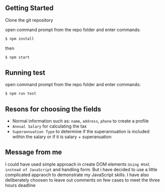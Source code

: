 ##  Getting Started

Clone the git repository

open command prompt from the repo folder and enter commands:

```bash
$ npm install
```
then

```bash
$ npm start
```

## Running test
open command prompt from the repo folder and enter commands:

```bash
$ npm run test
```

## Resons for choosing the fields
* Normal information such as: `name`, `address`, `phone` to create a profile
* `Annual Salary` for calculating the tax
* `Superannuation Type` to determine if the superannuation is included within the salary or if it is salary + superanuation

## Message from me
I could have used simple approach in create DOM elements `Using Html instead of JavaScript` and handling form. But i have decided to use a little complicated appraoch to demonstrate my JavaScript skills. I have also deliberately choosen to leave out comments on few cases to meet the three hours deadline